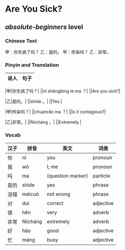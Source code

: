 # Are You Sick?
## *absolute-beginners* level

### Chinese Text
甲：你生病了吗？
乙：是的。
甲：传染吗？
乙：非常。

### Pinyin and Translation
|说人|句子|
|----|----|

|甲|你生病了吗？|
||nǐ shēngbìng le ma ？|
||Are you sick?|

|乙|是的。|
||shìde 。|
||Yes.|

|甲|传染吗？|
||chuánrǎn ma ？|
||Is it contagious?|

|乙|非常。|
||fēicháng 。|
||Extremely.|
### Vocab
|汉子|拼音|英文|词类|
|----|----|----|----|
|你|nǐ|you|pronoun|
|我|wǒ|I; me|pronoun|
|吗|ma|(question marker)|particle|
|是的|shìde|yes|phrase|
|没错|méicuò|not wrong|phrase|
|对|duì|correct|adjective|
|很|hěn|very|adverb|
|非常|fēicháng|extremely|adverb|
|好|hǎo|good|adjective|
|忙|máng|busy|adjective|